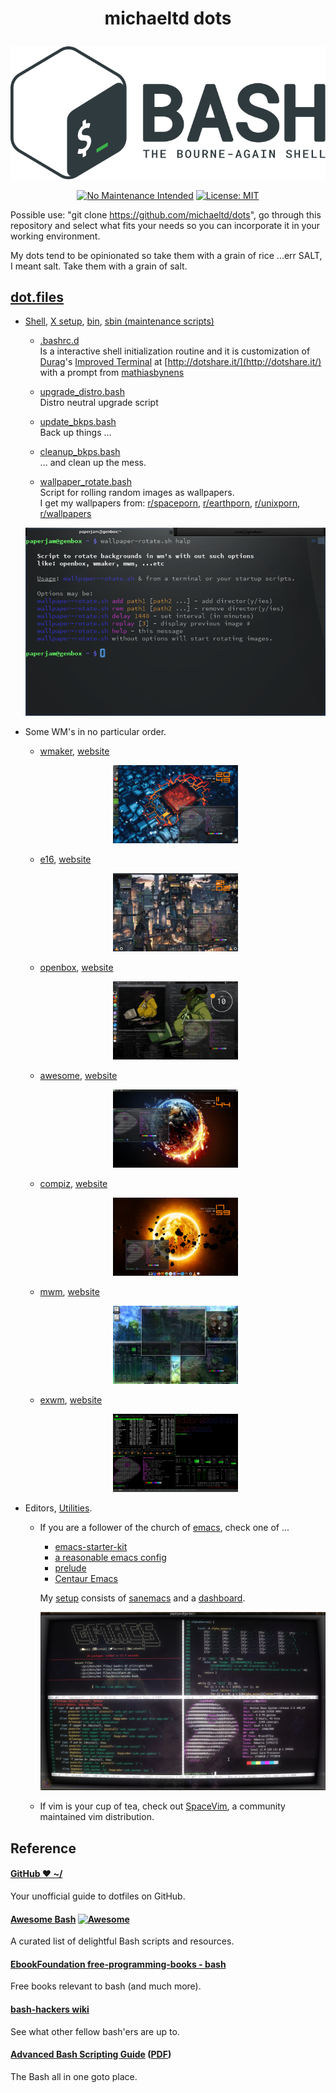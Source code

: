 # <p align="center">michaeltd dots</p>
<p align="center"><a href="http://www.tldp.org/LDP/abs/html/abs-guide.html"><img alt="bash-logo" src="assets/bash_logo_transparent.svg"></a></p>
<p align="center"><a href="http://unmaintained.tech/"><img alt="No Maintenance Intended" src="http://unmaintained.tech/badge.svg"></a> <a href="https://opensource.org/licenses/MIT"><img alt="License: MIT" src="https://img.shields.io/badge/License-MIT-yellow.svg"></a></p>

  Possible use: "git clone https://github.com/michaeltd/dots", go through this repository and select what fits your needs so you can incorporate it in your working environment.

  My dots tend to be opinionated so take them with a grain of rice ...err SALT, I meant salt. Take them with a grain of salt.

## [dot.files](dot.files)

* [Shell](dot.files/.bash_profile), [X setup](dot.files/.xinitrc), [bin](dot.files/bin/), [sbin (maintenance scripts)](dot.files/sbin/)

  * [.bashrc.d](dot.files/.bashrc.d)
  <br/>Is a interactive shell initialization routine and it is customization of [Durag](http://dotshare.it/~Durag/)'s [Improved Terminal](http://dotshare.it/dots/1027/) at [http://dotshare.it/](http://dotshare.it/) with a prompt from [mathiasbynens](https://github.com/mathiasbynens/dotfiles)

  * [upgrade_distro.bash](dot.files/sbin/upgrade_distro.bash)
  <br/>Distro neutral upgrade script

  * [update_bkps.bash](dot.files/sbin/update_bkps.bash)
  <br/>Back up things ...

  * [cleanup_bkps.bash](dot.files/sbin/cleanup_bkps.bash)
  <br/> ... and clean up the mess.

  * [wallpaper_rotate.bash](dot.files/bin/wallpaper_rotate.bash)
  <br/>Script for rolling random images as wallpapers.
  <br/>I get my wallpapers from: [r/spaceporn](https://www.reddit.com/r/spaceporn), [r/earthporn](https://www.reddit.com/r/earthporn/), [r/unixporn](https://www.reddit.com/r/unixporn), [r/wallpapers](https://www.reddit.com/r/wallpapers)

  <p align="center"><a href="dot.files/bin/wallpaper_rotate.bash"><img alt="Help screen" src="assets/wpr.png"></a></p>

* Some WM's in no particular order.

  * [wmaker](dot.files/GNUstep/), [website](https://www.windowmaker.org/)

  <p align="center"><a href="https://en.wikipedia.org/wiki/Window_Maker"><img width="200" alt="Window Maker" src="assets/wmaker.png"></a></p>

  * [e16](dot.files/.e16/), [website](https://www.enlightenment.org/e16)

  <p align="center"><a href="https://en.wikipedia.org/wiki/Enlightenment_(software)#E16"><img width="200" alt="e16" src="assets/e16.png"></a></p>

  * [openbox](dot.files/.config/openbox/), [website](http://openbox.org/)

  <p align="center"><a href="https://en.wikipedia.org/wiki/Openbox"><img width="200" alt="openbox" src="assets/openbox.png"></a></p>

  * [awesome](dot.files/.config/awesome/), [website](https://awesomewm.org/)

  <p align="center"><a href="https://en.wikipedia.org/wiki/Awesome_(window_manager)"><img width="200" alt="awesome" src="assets/awesome.png"></a></p>

  * [compiz](dot.files/.config/compiz/), [website](https://launchpad.net/compiz)

  <p align="center"><a href="https://en.wikipedia.org/wiki/Compiz"><img width="200" alt="compiz" src="assets/compiz.png"></a></p>

  * [mwm](dot.files/.mwmrc), [website](https://motif.ics.com/)

  <p align="center"><a href="https://en.wikipedia.org/wiki/Motif_Window_Manager"><img width="200" alt="Motif WM" src="assets/mwm.png"></a></p>

  * [exwm](dot.files/.xinitrc#L69), [website](https://github.com/ch11ng/exwm/wiki)

  <p align="center"><a href="https://en.wikipedia.org/wiki/GNU_Emacs"><img width="200" alt="emacs(exwm)" src="assets/exwm.png"></a></p>

 * Editors, [Utilities](dot.files/.tmux.conf).

   * If you are a follower of the church of [emacs](https://en.wikipedia.org/wiki/Emacs), check one of ...

     * [emacs-starter-kit](https://github.com/technomancy/emacs-starter-kit)
     * [a reasonable emacs config](https://github.com/purcell/emacs.d)
     * [prelude](https://github.com/bbatsov/prelude)
     * [Centaur Emacs](https://github.com/seagle0128/.emacs.d)

     My [setup](https://github.com/michaeltd/.emacs.d) consists of [sanemacs](https://sanemacs.com/) and a [dashboard](https://github.com/emacs-dashboard/emacs-dashboard).

     <p align="center"><a href="https://raw.githubusercontent.com/michaeltd/.emacs.d/master/assets/emacs.png"><img alt="emacs" src="https://raw.githubusercontent.com/michaeltd/.emacs.d/master/assets/emacs.png"></a></p>

   * If vim is your cup of tea, check out [SpaceVim](https://github.com/SpaceVim/SpaceVim), a community maintained vim distribution.

<!--
<a name="bootstrap.sh"></a>
#### [bootstrap.sh](bootstrap.sh)
How I migrate my .dots in new systems. Don't use this unless you know exactly what you're getting into.
-->
## Reference
#### [GitHub ❤ ~/](https://dotfiles.github.io/)
Your unofficial guide to dotfiles on GitHub.

#### [Awesome Bash](https://github.com/awesome-lists/awesome-bash) [![Awesome](https://cdn.rawgit.com/sindresorhus/awesome/d7305f38d29fed78fa85652e3a63e154dd8e8829/media/badge.svg)](https://github.com/sindresorhus/awesome)
A curated list of delightful Bash scripts and resources.

#### [EbookFoundation free-programming-books - bash](https://github.com/EbookFoundation/free-programming-books/blob/master/free-programming-books.md#bash)
Free books relevant to bash (and much more).

#### [bash-hackers wiki](http://wiki.bash-hackers.org/)
See what other fellow bash'ers are up to.

#### [Advanced Bash Scripting Guide](http://www.tldp.org/LDP/abs/html/abs-guide.html) ([PDF](http://www.tldp.org/LDP/abs/abs-guide.pdf))
The Bash all in one goto place.
